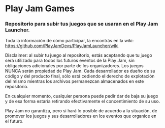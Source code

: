 # Play Jam Games

### Repositorio para subir tus juegos que se usaran en el Play Jam Launcher.

Toda la información de cómo participar, la encontrás en la wiki: https://github.com/PlayJamDevs/PlayJamLauncher/wiki

Disclaimer: al subir tu juego al repositorio, estás aceptando que tu juego será utilizado para todos los futuros eventos de la Play Jam, sin obligaciones adicionales por parte de los organizadores. Los juegos NUNCA serán propiedad de Play Jam. Cada desarrollador es dueño de su código y del producto final, sólo está cediendo el derecho de explotación del mismo mientras los archivos permanezcan almacenados en este repositorio.

En cualquier momento, cualquier persona puede pedir dar de baja su juego y de esa forma estaría retirando efectivamente el concentimiento de su uso.

Play Jam no garantiza, pero si hará lo posible de acuerdo a la situación, de promover los juegos y sus desarrolladores en los eventos que organice en el futuro.
